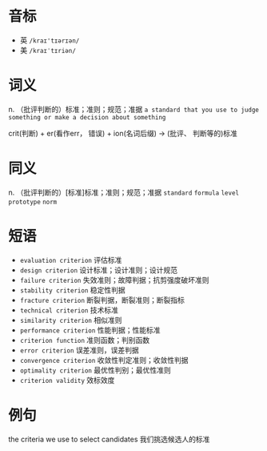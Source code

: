 # 音标

- 英 `/kraɪ'tɪərɪən/`
- 美 `/kraɪˈtɪriən/`

# 词义

n. （批评判断的）标准；准则；规范；准据
`a standard that you use to judge something or make a decision about something`



crit(判断) + er(看作err， 错误) + ion(名词后缀) → (批评、 判断等的)标准

# 同义

n. （批评判断的）[标准]标准；准则；规范；准据
`standard` `formula` `level` `prototype` `norm`

# 短语

- `evaluation criterion` 评估标准
- `design criterion` 设计标准；设计准则；设计规范
- `failure criterion` 失效准则；故障判据；抗剪强度破坏准则
- `stability criterion` 稳定性判据
- `fracture criterion` 断裂判据，断裂准则；断裂指标
- `technical criterion` 技术标准
- `similarity criterion` 相似准则
- `performance criterion` 性能判据；性能标准
- `criterion function` 准则函数；判别函数
- `error criterion` 误差准则，误差判据
- `convergence criterion` 收敛性判定准则；收敛性判据
- `optimality criterion` 最优性判别；最优性准则
- `criterion validity` 效标效度

# 例句

the criteria we use to select candidates
我们挑选候选人的标准


